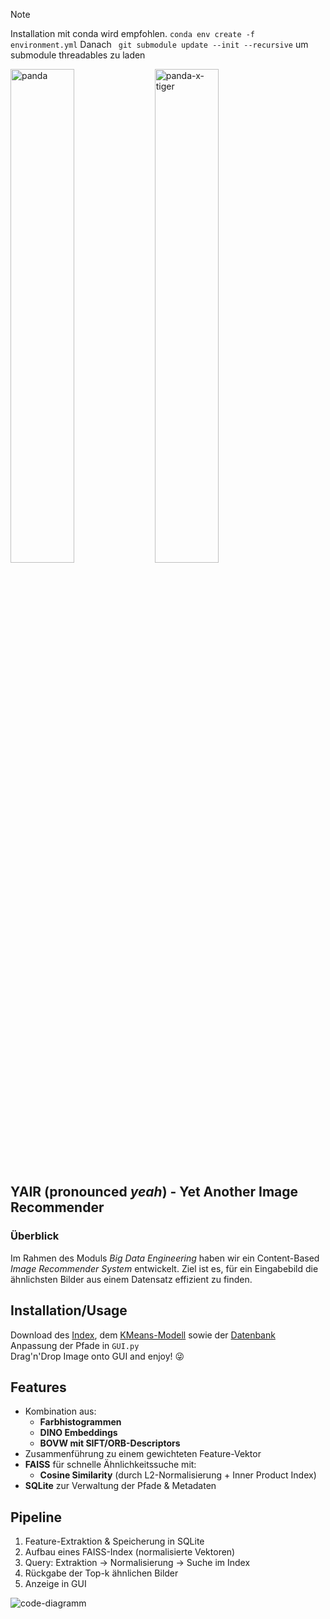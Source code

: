 > [!NOTE]  
> Installation mit conda wird empfohlen. `conda env create -f environment.yml`
> Danach ` git submodule update --init --recursive` um submodule threadables zu laden

<div>
  <img width="45%" height="45%" alt="panda" src="https://github.com/user-attachments/assets/9041cf71-fc52-4b9a-ab5d-3f65b19ef181" />
  <img width="45%" height="45%" alt="panda-x-tiger" src="https://github.com/user-attachments/assets/67ab5313-2f67-4392-8aa5-8e4fda3270c6" />
</div>


## YAIR (pronounced _yeah_) - Yet Another Image Recommender
### Überblick
Im Rahmen des Moduls *Big Data Engineering* haben wir ein Content-Based *Image Recommender System* entwickelt. Ziel ist es, für ein Eingabebild die ähnlichsten Bilder aus einem Datensatz effizient zu finden.


## Installation/Usage
Download des [Index](https://fhd-my.sharepoint.com/:u:/r/personal/richard_bihlmeier_study_hs-duesseldorf_de/Documents/4.%20Semester/ImageRecommender/ImageIDX.faiss?csf=1&web=1&e=JptL0n), 
dem [KMeans-Modell](https://fhd-my.sharepoint.com/:u:/r/personal/richard_bihlmeier_study_hs-duesseldorf_de/Documents/4.%20Semester/ImageRecommender/sift_kmeans.faiss?csf=1&web=1&e=KfwcAU) 
sowie der [Datenbank](https://fhd-my.sharepoint.com/:u:/r/personal/richard_bihlmeier_study_hs-duesseldorf_de/Documents/4.%20Semester/ImageRecommender/ImageDB.db?csf=1&web=1&e=DWCz0K) \
Anpassung der Pfade in `GUI.py` \
Drag'n'Drop Image onto GUI and enjoy! 😜

## Features
- Kombination aus:
  - **Farbhistogrammen**
  - **DINO Embeddings**
  - **BOVW mit SIFT/ORB-Descriptors**
- Zusammenführung zu einem gewichteten Feature-Vektor
- **FAISS** für schnelle Ähnlichkeitssuche mit:
  - **Cosine Similarity** (durch L2-Normalisierung + Inner Product Index)  
- **SQLite** zur Verwaltung der Pfade & Metadaten  

## Pipeline
1. Feature-Extraktion & Speicherung in SQLite  
2. Aufbau eines FAISS-Index (normalisierte Vektoren)  
3. Query: Extraktion → Normalisierung → Suche im Index  
4. Rückgabe der Top-k ähnlichen Bilder
5. Anzeige in GUI

![code-diagramm](https://github.com/user-attachments/assets/e0dabeb4-1757-402f-babe-5c66e554eb2d)
